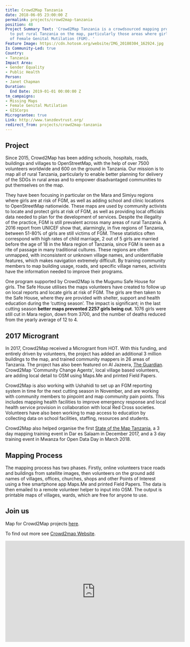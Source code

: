 ```yaml
---
title: Crowd2Map Tanzania
date: 2018-06-05 23:00:00 Z
permalink: projects/crowd2map-tanzania
position: 48
Project Summary Text: 'Crowd2Map Tanzania is a crowdsourced mapping project aiming
  to put rural Tanzania on the map, particularly those areas where girls are at risk
  of Female Genital Mutilation (FGM). '
Feature Image: https://cdn.hotosm.org/website/IMG_20180304_162924.jpg
Is Community-Led: true
Country:
- Tanzania
Impact Area:
- Gender Equality
- Public Health
Person:
- Janet Chapman
Duration:
  End Date: 2019-01-01 00:00:00 Z
tm_campaigns:
- Missing Maps
- Female Genital Mutilation
- GISCorps
Micrograntee: true
Link: http://www.tanzdevtrust.org/
redirect_from: projects/crowd2map-tanzania
---
```


## Project
Since 2015, Crowd2Map has been adding schools, hospitals, roads, buildings and villages to OpenStreetMap, with the help of over 7500 volunteers worldwide and 600 on the ground in Tanzania. Our mission is to map all of rural Tanzania, particularly to enable better planning for delivery of the SDGs in rural areas and to empower disadvantaged communities to put themselves on the map.

They have been focusing in particular on the Mara and Simiyu regions where girls are at risk of FGM, as well as adding school and clinic locations to OpenStreetMap nationwide. These maps are used by community activists to locate and protect girls at risk of FGM, as well as providing local officials data needed to plan for the development of services. Despite the illegality of the practice, FGM is still prevalent across many areas of rural Tanzania. A 2016 report from UNICEF show that, alarmingly, in five regions of Tanzania, between 51-80% of girls are still victims of FGM. These statistics often correspond with high rates of child marriage, 2 out of 5 girls are married before the age of 18 in the Mara region of Tanzania, since FGM is seen as a rite of passage in many traditional cultures. These regions are often unmapped, with inconsistent or unknown village names, and unidentifiable features, which makes navigation extremely difficult. By training community members to map building usage, roads, and specific village names, activists have the information needed to improve their programs.

One program supported by Crowd2Map is the Mugumu Safe House for girls. The Safe House utilises the maps volunteers have created to follow up on local reports and locate girls at risk of FGM. The girls are then taken to the Safe House, where they are provided with shelter, support and health education during the ‘cutting season’. The impact is significant; in the last cutting season **better maps prevented 2257 girls being cut**. 1076 girls were still cut in Mara region, down from 3700, and the number of deaths reduced from the yearly average of 12 to 4.

## 2017 Microgrant
In 2017, Crowd2Map received a Microgrant from HOT. With this funding, and entirely driven by volunteers, the project has added an additional 3 million buildings to the map, and trained community mappers in 26 areas of Tanzania. The project has also been featured on Al Jazeera, [The Guardian](https://www.theguardian.com/society/2017/feb/06/online-mapping-tool-gives-fgm-runaways-a-path-to-help). Crowd2Map 'Community Change Agents', local village based volunteers, are adding local detail to OSM using Maps.Me and printed Field Papers.
 
Crowd2Map is also working with Ushahidi to set up an FGM reporting system in time for the next cutting season in November, and are working with community members to pinpoint and map community pain points. This includes mapping health facilities to improve emergency response and local health service provision in collaboration with local Red Cross societies. Volunteers have also been working to map access to education by collecting data on school facilities, staffing, resources and students.

Crowd2Map also helped organise the first [State of the Map Tanzania](https://www.hotosm.org/updates/2017-12-13_the_first_state_of_the_map_tanzania_2017), a 3 day mapping training event in Dar es Salaam in December 2017, and a 3 day training event in Mwanza for Open Data Day in March 2018.


## Mapping Process
The mapping process has two phases. Firstly, online volunteers trace roads and buildings from satellite images, then volunteers on the ground add names of villages, offices, churches, shops and other Points of Interest using a free smartphone app Maps.Me and printed Field Papers. The data is then emailed to a remote volunteer helper to input into OSM. The output is printable maps of villages, wards, which are free for anyone to use.

## Join us
Map for Crowd2Map projects [here](https://tasks.hotosm.org/contribute?difficulty=ALL&organisation=Tanzania%20Development%20Trust).

To find out more see [Crowd2map Website](http://crowd2map.org/).

<iframe width="560" height="315" src="https://www.youtube.com/embed/IPXERbF5SFw" frameborder="0" allow="accelerometer; autoplay; clipboard-write; encrypted-media; gyroscope; picture-in-picture" allowfullscreen></iframe>
